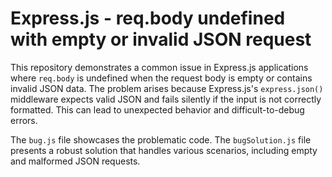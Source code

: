 # Express.js - req.body undefined with empty or invalid JSON request

This repository demonstrates a common issue in Express.js applications where `req.body` is undefined when the request body is empty or contains invalid JSON data.  The problem arises because Express.js's `express.json()` middleware expects valid JSON and fails silently if the input is not correctly formatted.  This can lead to unexpected behavior and difficult-to-debug errors.

The `bug.js` file showcases the problematic code. The `bugSolution.js` file presents a robust solution that handles various scenarios, including empty and malformed JSON requests.